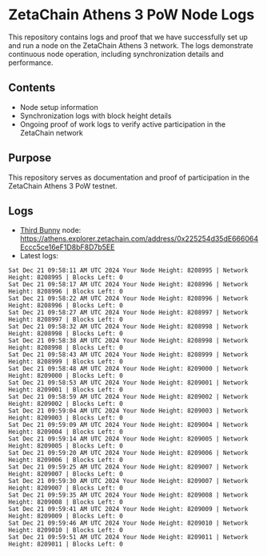 # ZetaChain Athens 3 PoW Node Logs
This repository contains logs and proof that we have successfully set up and run a node on the ZetaChain Athens 3 network. The logs demonstrate continuous node operation, including synchronization details and performance.

## Contents
- Node setup information
- Synchronization logs with block height details
- Ongoing proof of work logs to verify active participation in the ZetaChain network

## Purpose
This repository serves as documentation and proof of participation in the ZetaChain Athens 3 PoW testnet.

## Logs

- [Third Bunny](https://thirdbunny.xyz/) node: https://athens.explorer.zetachain.com/address/0x225254d35dE666064Eccc5ce16eF1D8bF8D7b5EE
- Latest logs:
```
Sat Dec 21 09:58:11 AM UTC 2024 Your Node Height: 8208995 | Network Height: 8208995 | Blocks Left: 0
Sat Dec 21 09:58:17 AM UTC 2024 Your Node Height: 8208996 | Network Height: 8208996 | Blocks Left: 0
Sat Dec 21 09:58:22 AM UTC 2024 Your Node Height: 8208996 | Network Height: 8208996 | Blocks Left: 0
Sat Dec 21 09:58:27 AM UTC 2024 Your Node Height: 8208997 | Network Height: 8208997 | Blocks Left: 0
Sat Dec 21 09:58:32 AM UTC 2024 Your Node Height: 8208998 | Network Height: 8208998 | Blocks Left: 0
Sat Dec 21 09:58:38 AM UTC 2024 Your Node Height: 8208998 | Network Height: 8208998 | Blocks Left: 0
Sat Dec 21 09:58:43 AM UTC 2024 Your Node Height: 8208999 | Network Height: 8208999 | Blocks Left: 0
Sat Dec 21 09:58:48 AM UTC 2024 Your Node Height: 8209000 | Network Height: 8209000 | Blocks Left: 0
Sat Dec 21 09:58:53 AM UTC 2024 Your Node Height: 8209001 | Network Height: 8209001 | Blocks Left: 0
Sat Dec 21 09:58:59 AM UTC 2024 Your Node Height: 8209002 | Network Height: 8209002 | Blocks Left: 0
Sat Dec 21 09:59:04 AM UTC 2024 Your Node Height: 8209003 | Network Height: 8209003 | Blocks Left: 0
Sat Dec 21 09:59:09 AM UTC 2024 Your Node Height: 8209004 | Network Height: 8209004 | Blocks Left: 0
Sat Dec 21 09:59:14 AM UTC 2024 Your Node Height: 8209005 | Network Height: 8209005 | Blocks Left: 0
Sat Dec 21 09:59:20 AM UTC 2024 Your Node Height: 8209006 | Network Height: 8209006 | Blocks Left: 0
Sat Dec 21 09:59:25 AM UTC 2024 Your Node Height: 8209007 | Network Height: 8209007 | Blocks Left: 0
Sat Dec 21 09:59:30 AM UTC 2024 Your Node Height: 8209007 | Network Height: 8209007 | Blocks Left: 0
Sat Dec 21 09:59:35 AM UTC 2024 Your Node Height: 8209008 | Network Height: 8209008 | Blocks Left: 0
Sat Dec 21 09:59:41 AM UTC 2024 Your Node Height: 8209009 | Network Height: 8209009 | Blocks Left: 0
Sat Dec 21 09:59:46 AM UTC 2024 Your Node Height: 8209010 | Network Height: 8209010 | Blocks Left: 0
Sat Dec 21 09:59:51 AM UTC 2024 Your Node Height: 8209011 | Network Height: 8209011 | Blocks Left: 0
```
